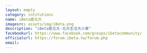 ```yaml
---
layout: empty
category: intitutions
name: iBeta愛北大
imagesrc: assets/img/iBeta.png
description: "iBeta愛北大-北大生活大小事"
facebookurl: https://www.facebook.com/groups/ibetacommunity/
officialurl: https://forum.ibeta.tw/forum.php
email:
---
```

